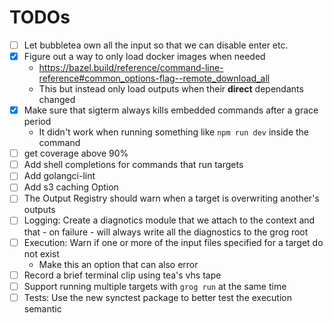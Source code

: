 # TODOs


- [ ] Let bubbletea own all the input so that we can disable enter etc.
- [x] Figure out a way to only load docker images when needed
  - https://bazel.build/reference/command-line-reference#common_options-flag--remote_download_all
  - This but instead only load outputs when their **direct** dependants changed
- [x] Make sure that sigterm always kills embedded commands after a grace period
  - It didn't work when running something like `npm run dev` inside the command
- [ ] get coverage above 90%
- [ ] Add shell completions for commands that run targets
- [ ] Add golangci-lint
- [ ] Add s3 caching Option
- [ ] The Output Registry should warn when a target is overwriting another's outputs
- [ ] Logging: Create a diagnotics module that we attach to the context and that - on failure - will always write all the diagnostics to the grog root
- [ ] Execution: Warn if one or more of the input files specified for a target do not exist
  - Make this an option that can also error
- [ ] Record a brief terminal clip using tea's vhs tape
- [ ] Support running multiple targets with `grog run` at the same time
- [ ] Tests: Use the new synctest package to better test the execution semantic
